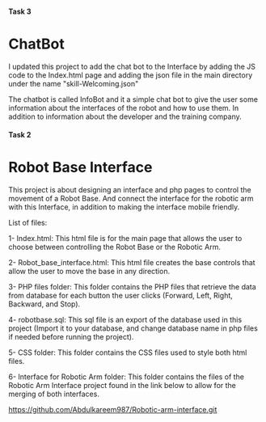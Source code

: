 #### Task 3 ####

# ChatBot

I updated this project to add the chat bot to the Interface by adding the JS code to the Index.html page and adding the json file in the main directory under the name "skill-Welcoming.json"

The chatbot is called InfoBot and it a simple chat bot to give the user some information about the interfaces of the robot and how to use them. In addition to information about the developer and the training company.



#### Task 2 ####
# Robot Base Interface

This project is about designing an interface and php pages to control the movement of a Robot Base. And connect the interface for the robotic arm with this Interface, in addition to making the interface mobile friendly.

List of files:

1- Index.html: This html file is for the main page that allows the user to choose between controlling the Robot Base or the Robotic Arm.

2- Robot_base_interface.html: This html file creates the base controls that allow the user to move the base in any direction.

3- PHP files folder: This folder contains the PHP files that retrieve the data from database for each button the user clicks (Forward, Left, Right, Backward, and Stop).

4- robotbase.sql: This sql file is an export of the database used in this project (Import it to your database, and change database name in php files if needed before running the project).

5- CSS folder: This folder contains the CSS files used to style both html files.

6- Interface for Robotic Arm folder: This folder contains the files of the Robotic Arm Interface project found in the link below to allow for the merging of both interfaces.

https://github.com/Abdulkareem987/Robotic-arm-interface.git

